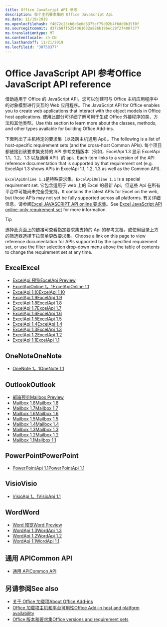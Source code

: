 ```yaml
---
title: Office JavaScript API 参考
description: 每个主机要求集的 Office JavaScript Api
ms.date: 11/19/2019
ms.openlocfilehash: f4072c23cb0d6e0d5375cf79d92b4f6dd9b35f0f
ms.sourcegitcommit: d37268ff5254061632a886b196ec28f2f4087377
ms.translationtype: MT
ms.contentlocale: zh-CN
ms.lasthandoff: 11/21/2019
ms.locfileid: "38758377"
---
```

# <a name="office-javascript-api-reference"></a><span data-ttu-id="75739-103">Office JavaScript API 参考</span><span class="sxs-lookup"><span data-stu-id="75739-103">Office JavaScript API reference</span></span>

<span data-ttu-id="75739-104">借助适用于 Office 的 JavaScript API，您可以创建可与 Office 主机应用程序中的对象模型进行交互的 Web 应用程序。</span><span class="sxs-lookup"><span data-stu-id="75739-104">The JavaScript API for Office enables you to create web applications that interact with the object models in Office host applications.</span></span> <span data-ttu-id="75739-105">使用此部分可详细了解可用于生成 Office 外接程序的类、方法和其他类型。</span><span class="sxs-lookup"><span data-stu-id="75739-105">Use this section to learn more about the classes, methods, and other types available for building Office Add-ins.</span></span>

<span data-ttu-id="75739-106">下面列出了主机特定的要求集（以及跨主机通用 Api）。</span><span class="sxs-lookup"><span data-stu-id="75739-106">The following is a list of host-specific requirement sets (and the cross-host Common APIs).</span></span> <span data-ttu-id="75739-107">每个项目都链接到该要求集支持的 API 参考文档版本（例如，ExcelApi 1.3 显示 ExcelApi 1.1、1.2、1.3 以及通用 API）的 api。</span><span class="sxs-lookup"><span data-stu-id="75739-107">Each item links to a version of the API reference documentation that is supported by that requirement set (e.g. ExcelApi 1.3 shows APIs in ExcelApi 1.1, 1.2, 1.3 as well as the Common API).</span></span>

<span data-ttu-id="75739-108">`ExcelApiOnline 1.1`是特殊要求集。</span><span class="sxs-lookup"><span data-stu-id="75739-108">`ExcelApiOnline 1.1` is a special requirement set.</span></span> <span data-ttu-id="75739-109">它包含适用于 web 上的 Excel 的最新 Api，但这些 Api 在所有平台中可能尚未完全受支持。</span><span class="sxs-lookup"><span data-stu-id="75739-109">It contains the latest APIs for Excel on the web, but those APIs may not yet be fully supported across all platforms.</span></span> <span data-ttu-id="75739-110">有关详细信息，请参阅[Excel JAVASCRIPT API online 要求集](/office/dev/add-ins/reference/requirement-sets/excel-api-online-requirement-set)。</span><span class="sxs-lookup"><span data-stu-id="75739-110">See [Excel JavaScript API online-only requirement set](/office/dev/add-ins/reference/requirement-sets/excel-api-online-requirement-set) for more information.</span></span>

> [!TIP]
> <span data-ttu-id="75739-111">选择此页面上的链接可查看指定要求集支持的 Api 的参考文档，或使用目录上方的筛选器选择下拉菜单更改要求集。</span><span class="sxs-lookup"><span data-stu-id="75739-111">Choose a link on this page to view reference documentation for APIs supported by the specified requirement set, or use the filter selection drop-down menu above the table of contents to change the requirement set at any time.</span></span>

## <a name="excel"></a><span data-ttu-id="75739-112">Excel</span><span class="sxs-lookup"><span data-stu-id="75739-112">Excel</span></span>

- [<span data-ttu-id="75739-113">ExcelApi 预览</span><span class="sxs-lookup"><span data-stu-id="75739-113">ExcelApi Preview</span></span>](/javascript/api/excel?view=excel-js-preview)
- [<span data-ttu-id="75739-114">ExcelApiOnline 1。1</span><span class="sxs-lookup"><span data-stu-id="75739-114">ExcelApiOnline 1.1</span></span>](/javascript/api/excel?view=excel-js-online)
- [<span data-ttu-id="75739-115">ExcelApi 1.10</span><span class="sxs-lookup"><span data-stu-id="75739-115">ExcelApi 1.10</span></span>](/javascript/api/excel?view=excel-js-1.10)
- [<span data-ttu-id="75739-116">ExcelApi 1.9</span><span class="sxs-lookup"><span data-stu-id="75739-116">ExcelApi 1.9</span></span>](/javascript/api/excel?view=excel-js-1.9)
- [<span data-ttu-id="75739-117">ExcelApi 1.8</span><span class="sxs-lookup"><span data-stu-id="75739-117">ExcelApi 1.8</span></span>](/javascript/api/excel?view=excel-js-1.8)
- [<span data-ttu-id="75739-118">ExcelApi 1.7</span><span class="sxs-lookup"><span data-stu-id="75739-118">ExcelApi 1.7</span></span>](/javascript/api/excel?view=excel-js-1.7)
- [<span data-ttu-id="75739-119">ExcelApi 1.6</span><span class="sxs-lookup"><span data-stu-id="75739-119">ExcelApi 1.6</span></span>](/javascript/api/excel?view=excel-js-1.6)
- [<span data-ttu-id="75739-120">ExcelApi 1.5</span><span class="sxs-lookup"><span data-stu-id="75739-120">ExcelApi 1.5</span></span>](/javascript/api/excel?view=excel-js-1.5)
- [<span data-ttu-id="75739-121">ExcelApi 1.4</span><span class="sxs-lookup"><span data-stu-id="75739-121">ExcelApi 1.4</span></span>](/javascript/api/excel?view=excel-js-1.4)
- [<span data-ttu-id="75739-122">ExcelApi 1.3</span><span class="sxs-lookup"><span data-stu-id="75739-122">ExcelApi 1.3</span></span>](/javascript/api/excel?view=excel-js-1.3)
- [<span data-ttu-id="75739-123">ExcelApi 1.2</span><span class="sxs-lookup"><span data-stu-id="75739-123">ExcelApi 1.2</span></span>](/javascript/api/excel?view=excel-js-1.2)
- [<span data-ttu-id="75739-124">ExcelApi 1.1</span><span class="sxs-lookup"><span data-stu-id="75739-124">ExcelApi 1.1</span></span>](/javascript/api/excel?view=excel-js-1.1)

## <a name="onenote"></a><span data-ttu-id="75739-125">OneNote</span><span class="sxs-lookup"><span data-stu-id="75739-125">OneNote</span></span>

- [<span data-ttu-id="75739-126">OneNote 1。1</span><span class="sxs-lookup"><span data-stu-id="75739-126">OneNote 1.1</span></span>](/javascript/api/onenote?view=onenote-js-1.1)

## <a name="outlook"></a><span data-ttu-id="75739-127">Outlook</span><span class="sxs-lookup"><span data-stu-id="75739-127">Outlook</span></span>

- [<span data-ttu-id="75739-128">邮箱预览</span><span class="sxs-lookup"><span data-stu-id="75739-128">Mailbox Preview</span></span>](/javascript/api/outlook?view=outlook-js-preview)
- [<span data-ttu-id="75739-129">Mailbox 1.8</span><span class="sxs-lookup"><span data-stu-id="75739-129">Mailbox 1.8</span></span>](/javascript/api/outlook?view=outlook-js-1.8)
- [<span data-ttu-id="75739-130">Mailbox 1.7</span><span class="sxs-lookup"><span data-stu-id="75739-130">Mailbox 1.7</span></span>](/javascript/api/outlook?view=outlook-js-1.7)
- [<span data-ttu-id="75739-131">Mailbox 1.6</span><span class="sxs-lookup"><span data-stu-id="75739-131">Mailbox 1.6</span></span>](/javascript/api/outlook?view=outlook-js-1.6)
- [<span data-ttu-id="75739-132">Mailbox 1.5</span><span class="sxs-lookup"><span data-stu-id="75739-132">Mailbox 1.5</span></span>](/javascript/api/outlook?view=outlook-js-1.5)
- [<span data-ttu-id="75739-133">Mailbox 1.4</span><span class="sxs-lookup"><span data-stu-id="75739-133">Mailbox 1.4</span></span>](/javascript/api/outlook?view=outlook-js-1.4)
- [<span data-ttu-id="75739-134">Mailbox 1.3</span><span class="sxs-lookup"><span data-stu-id="75739-134">Mailbox 1.3</span></span>](/javascript/api/outlook?view=outlook-js-1.3)
- [<span data-ttu-id="75739-135">Mailbox 1.2</span><span class="sxs-lookup"><span data-stu-id="75739-135">Mailbox 1.2</span></span>](/javascript/api/outlook?view=outlook-js-1.2)
- [<span data-ttu-id="75739-136">Mailbox 1.1</span><span class="sxs-lookup"><span data-stu-id="75739-136">Mailbox 1.1</span></span>](/javascript/api/outlook?view=outlook-js-1.1)

## <a name="powerpoint"></a><span data-ttu-id="75739-137">PowerPoint</span><span class="sxs-lookup"><span data-stu-id="75739-137">PowerPoint</span></span>

- [<span data-ttu-id="75739-138">PowerPointApi 1.1</span><span class="sxs-lookup"><span data-stu-id="75739-138">PowerPointApi 1.1</span></span>](/javascript/api/powerpoint?view=powerpoint-js-1.1)

## <a name="visio"></a><span data-ttu-id="75739-139">Visio</span><span class="sxs-lookup"><span data-stu-id="75739-139">Visio</span></span>

- [<span data-ttu-id="75739-140">VisioApi 1。1</span><span class="sxs-lookup"><span data-stu-id="75739-140">VisioApi 1.1</span></span>](/javascript/api/visio?view=visio-js-1.1)

## <a name="word"></a><span data-ttu-id="75739-141">Word</span><span class="sxs-lookup"><span data-stu-id="75739-141">Word</span></span>

- [<span data-ttu-id="75739-142">Word 预览</span><span class="sxs-lookup"><span data-stu-id="75739-142">Word Preview</span></span>](/javascript/api/word?view=word-js-preview)
- [<span data-ttu-id="75739-143">WordApi 1.3</span><span class="sxs-lookup"><span data-stu-id="75739-143">WordApi 1.3</span></span>](/javascript/api/word?view=word-js-1.3)
- [<span data-ttu-id="75739-144">WordApi 1.2</span><span class="sxs-lookup"><span data-stu-id="75739-144">WordApi 1.2</span></span>](/javascript/api/word?view=word-js-1.2)
- [<span data-ttu-id="75739-145">WordApi 1.1</span><span class="sxs-lookup"><span data-stu-id="75739-145">WordApi 1.1</span></span>](/javascript/api/word?view=word-js-1.1)

## <a name="common-api"></a><span data-ttu-id="75739-146">通用 API</span><span class="sxs-lookup"><span data-stu-id="75739-146">Common API</span></span>

- [<span data-ttu-id="75739-147">通用 API</span><span class="sxs-lookup"><span data-stu-id="75739-147">Common API</span></span>](/javascript/api/office?view=common-js)

## <a name="see-also"></a><span data-ttu-id="75739-148">另请参阅</span><span class="sxs-lookup"><span data-stu-id="75739-148">See also</span></span>

- [<span data-ttu-id="75739-149">关于 Office 加载项</span><span class="sxs-lookup"><span data-stu-id="75739-149">About Office Add-ins</span></span>](/office/dev/add-ins/overview)
- [<span data-ttu-id="75739-150">Office 加载项主机和平台可用性</span><span class="sxs-lookup"><span data-stu-id="75739-150">Office Add-in host and platform availability</span></span>](/office/dev/add-ins/overview/office-add-in-availability)
- [<span data-ttu-id="75739-151">Office 版本和要求集</span><span class="sxs-lookup"><span data-stu-id="75739-151">Office versions and requirement sets</span></span>](/office/dev/add-ins/develop/office-versions-and-requirement-sets)
